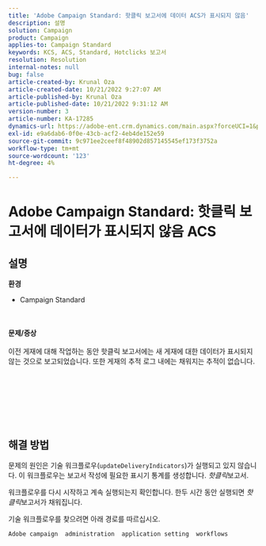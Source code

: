```yaml
---
title: 'Adobe Campaign Standard: 핫클릭 보고서에 데이터 ACS가 표시되지 않음'
description: 설명
solution: Campaign
product: Campaign
applies-to: Campaign Standard
keywords: KCS, ACS, Standard, Hotclicks 보고서
resolution: Resolution
internal-notes: null
bug: false
article-created-by: Krunal Oza
article-created-date: 10/21/2022 9:27:07 AM
article-published-by: Krunal Oza
article-published-date: 10/21/2022 9:31:12 AM
version-number: 3
article-number: KA-17285
dynamics-url: https://adobe-ent.crm.dynamics.com/main.aspx?forceUCI=1&pagetype=entityrecord&etn=knowledgearticle&id=610d9583-2251-ed11-bba2-0022480867fb
exl-id: e9a6dab6-0f0e-43cb-acf2-4eb4de152e59
source-git-commit: 9c971ee2ceef8f48902d857145545ef173f3752a
workflow-type: tm+mt
source-wordcount: '123'
ht-degree: 4%

---
```


# Adobe Campaign Standard: 핫클릭 보고서에 데이터가 표시되지 않음 ACS

## 설명

<b>환경</b>
- Campaign Standard

<br> <br><b>문제/증상</b><br> <br>이전 게재에 대해 작업하는 동안 핫클릭 보고서에는 새 게재에 대한 데이터가 표시되지 않는 것으로 보고되었습니다. 또한 게재의 추적 로그 내에는 채워지는 추적이 없습니다.<br> <br>

<br> <br>

<br> 

## 해결 방법


문제의 원인은 기술 워크플로우(`updateDeliveryIndicators`)가 실행되고 있지 않습니다. 이 워크플로우는 보고서 작성에 필요한 표시기 통계를 생성합니다. *핫클릭*&#x200B;보고서.

워크플로우를 다시 시작하고 계속 실행되는지 확인합니다. 한두 시간 동안 실행되면 *핫클릭*&#x200B;보고서가 채워집니다.



기술 워크플로우를 찾으려면 아래 경로를 따르십시오.

`Adobe campaign  administration  application setting  workflows`
